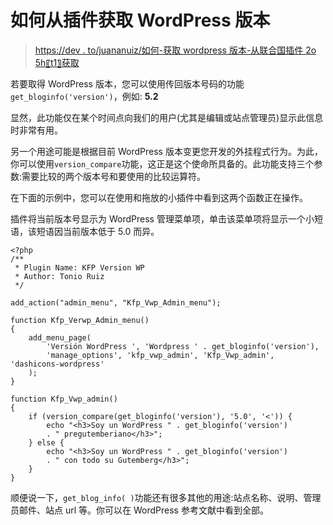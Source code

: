 # 如何从插件获取 WordPress 版本

> [https://dev . to/juananuiz/如何-获取 wordpress 版本-从联合国插件 2o 5h〖t1〗获取](https://dev.to/juananruiz/como-obtener-la-version-de-wordpress-desde-un-plugin-2o5h)

若要取得 WordPress 版本，您可以使用传回版本号码的功能`get_bloginfo('version')`，例如: **5.2**

显然，此功能仅在某个时间点向我们的用户(尤其是编辑或站点管理员)显示此信息时非常有用。

另一个用途可能是根据目前 WordPress 版本变更您开发的外挂程式行为。为此，你可以使用`version_compare`功能，这正是这个使命所具备的。此功能支持三个参数:需要比较的两个版本号和要使用的比较运算符。

在下面的示例中，您可以在使用和拖放的小插件中看到这两个函数正在操作。

插件将当前版本号显示为 WordPress 管理菜单项，单击该菜单项将显示一个小短语，该短语因当前版本低于 5.0 而异。

```
<?php
/**
 * Plugin Name: KFP Version WP
 * Author: Tonio Ruiz
 */

add_action("admin_menu", "Kfp_Vwp_Admin_menu");

function Kfp_Verwp_Admin_menu()
{
    add_menu_page(
        'Versión WordPress ', 'Wordpress ' . get_bloginfo('version'), 
        'manage_options', 'kfp_vwp_admin', 'Kfp_Vwp_admin', 'dashicons-wordpress'
    );
}

function Kfp_Vwp_admin()
{
    if (version_compare(get_bloginfo('version'), '5.0', '<')) {
        echo "<h3>Soy un WordPress " . get_bloginfo('version') 
        . " pregutemberiano</h3>";
    } else {
        echo "<h3>Soy un WordPress " . get_bloginfo('version') 
        . " con todo su Gutemberg</h3>";
    }
} 
```

顺便说一下，`get_blog_info( )`功能还有很多其他的用途:站点名称、说明、管理员邮件、站点 url 等。你可以在 WordPress 参考文献中看到全部。
